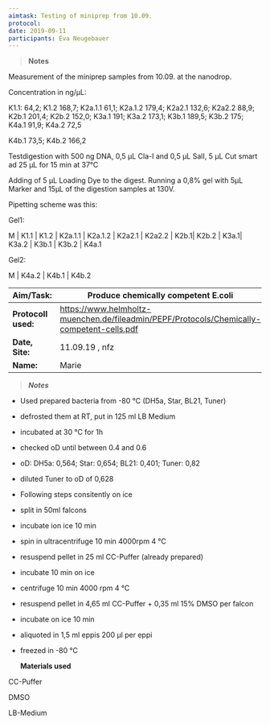 ```yaml
---
aimtask: Testing of miniprep from 10.09.
protocol:  
date: 2019-09-11
participants: Eva Neugebauer
---
```



> **Notes**



Measurement of the miniprep samples from 10.09. at the nanodrop. 

Concentration in ng/µL:

K1.1: 64,2; K1.2 168,7; K2a.1.1 61,1; K2a.1.2 179,4; K2a2.1 132,6; K2a2.2 88,9; K2b.1 201,4; K2b.2 152,0; K3a.1 191; K3a.2 173,1; K3b.1 189,5; K3b.2 175; K4a.1 91,9; K4a.2 72,5 

K4b.1 73,5; K4b.2 166,2



Testdigestion with 500 ng DNA, 0,5 µL Cla-I and 0,5 µL SalI, 5 µL Cut smart ad 25 µL for 15 min at 37°C



Adding of 5 µL Loading Dye to the digest. Running a 0,8% gel with 5µL Marker and 15µL of the digestion samples at 130V. 



Pipetting scheme was this: 

Gel1:

M | K1.1 | K1.2 | K2a.1.1 | K2a.1.2 | K2a2.1 | K2a2.2 | K2b.1| K2b.2 | K3a.1| K3a.2 | K3b.1 | K3b.2 | K4a.1

Gel2:

M | K4a.2 | K4b.1 | K4b.2 

| **Aim/Task:**       | Produce chemically competent E.coli                          |
| ------------------- | ------------------------------------------------------------ |
| **Protocoll used:** | https://www.helmholtz-muenchen.de/fileadmin/PEPF/Protocols/Chemically-competent-cells.pdf |
| **Date, Site:**     | 11.09.19 , nfz                                               |
| **Name:**           | Marie                                                        |



> ***Notes***

- Used prepared bacteria from -80 °C (DH5a, Star, BL21, Tuner)
- defrosted them at RT, put in 125 ml LB Medium
- incubated at 30 °C for 1h
- checked oD until between 0.4 and 0.6
- oD: DH5a: 0,564; Star: 0,654; BL21: 0,401; Tuner: 0,82
- diluted Tuner to oD of 0,628
- Following steps consitently on ice
- split in 50ml falcons
- incubate ion ice 10 min
- spin in ultracentrifuge 10 min 4000rpm 4 °C
- resuspend pellet in 25 ml CC-Puffer (already prepared)
- incubate 10 min on ice
- centrifuge 10 min 4000 rpm 4 °C
- resuspend pellet in 4,65 ml CC-Puffer + 0,35 ml 15% DMSO per falcon
- incubate on ice 10 min
- aliquoted in 1,5 ml eppis 200 µl per eppi
- freezed in -80 °C


  **Materials used** 

CC-Puffer

DMSO

LB-Medium





